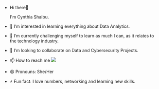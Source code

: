 - Hi there👋
  
  I'm Cynthia Shaibu.

- 👀 I’m interested in learning everything about Data Analytics.
- 🌱 I’m currently challenging myself to learn as much I can, as it relates to the technology industry.
- 💞️ I’m looking to collaborate on Data and Cybersecurity Projects.
- 📫 How to reach me ![](http://linkedin.com/in/cynthiashaibu)
- 😄 Pronouns: She/Her
- ⚡ Fun fact: I love numbers, networking and learning new skills.

<!---
Iyeomabosco/Iyeomabosco is a ✨ special ✨ repository because its `README.md` (this file) appears on your GitHub profile.
You can click the Preview link to take a look at your changes.
--->
